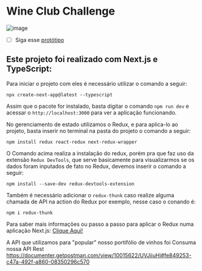 # Wine Club Challenge

 ![image](https://user-images.githubusercontent.com/83602931/176501620-658f0b5c-8678-4734-83ac-b70e5c99e410.png)

- [ ] Siga esse [protótipo](https://www.figma.com/file/gByBxI9GBHKUjXRtO2fFh2/28%2F10-%F0%9F%96%A5-%F0%9F%93%B1---Wine-Test---WEB-%26-APP?node-id=680%3A6449)

## Este projeto foi realizado com Next.js e TypeScript:
Para iniciar o projeto com eles é necessário utilizar o comando a seguir:
```
npx create-next-app@latest --typescript
```
Assim que o pacote for instalado, basta digitar o comando `npm run dev` e acessar o `http://localhost:3000` para ver a aplicação funcionando.

No gerenciamento de estado utilizamos o Redux, e para aplica-lo ao projeto, basta inserir no terminal na pasta do projeto o comando a seguir:

```
npm install redux react-redux next-redux-wrapper
```
O Comando acima realiza a instalação do redux, porém pra que faz uso da extensão `Redux DevTools`, que serve basicamente para visualizarmos se os dados foram inputados de fato no Redux, devemos inserir o comando a seguir:
```
npm install --save-dev redux-devtools-extension
```
Também é necessário adicionar o `redux-thunk` caso realize alguma chamada de API na action do Redux por exemplo, nesse caso o conando é:
```
npm i redux-thunk
```

Para saber mais informações ou passo a passo para aplicar o Redux numa aplicação Next.js: [Clique Aqui!](https://dev.to/jullymac/next-js-redux-a93)

A API que utilizamos para "popular" nosso portifólio de vinhos foi Consuma nossa API Rest https://documenter.getpostman.com/view/10015622/UVJiiuHi#fe849253-c47a-492f-a860-08350296c570
